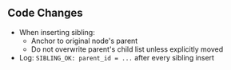 ## Code Changes

- When inserting sibling:
  - Anchor to original node's parent
  - Do not overwrite parent's child list unless explicitly moved
- Log: `SIBLING_OK: parent_id = ...` after every sibling insert
